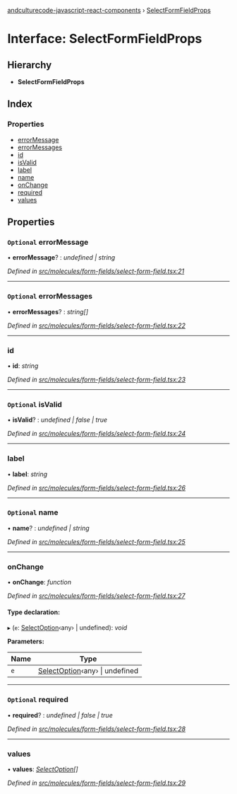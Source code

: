 [andculturecode-javascript-react-components](../README.md) › [SelectFormFieldProps](selectformfieldprops.md)

# Interface: SelectFormFieldProps

## Hierarchy

* **SelectFormFieldProps**

## Index

### Properties

* [errorMessage](selectformfieldprops.md#optional-errormessage)
* [errorMessages](selectformfieldprops.md#optional-errormessages)
* [id](selectformfieldprops.md#id)
* [isValid](selectformfieldprops.md#optional-isvalid)
* [label](selectformfieldprops.md#label)
* [name](selectformfieldprops.md#optional-name)
* [onChange](selectformfieldprops.md#onchange)
* [required](selectformfieldprops.md#optional-required)
* [values](selectformfieldprops.md#values)

## Properties

### `Optional` errorMessage

• **errorMessage**? : *undefined | string*

*Defined in [src/molecules/form-fields/select-form-field.tsx:21](https://github.com/phess101/AndcultureCode.JavaScript.React.Components/blob/5fd6ba2/src/molecules/form-fields/select-form-field.tsx#L21)*

___

### `Optional` errorMessages

• **errorMessages**? : *string[]*

*Defined in [src/molecules/form-fields/select-form-field.tsx:22](https://github.com/phess101/AndcultureCode.JavaScript.React.Components/blob/5fd6ba2/src/molecules/form-fields/select-form-field.tsx#L22)*

___

###  id

• **id**: *string*

*Defined in [src/molecules/form-fields/select-form-field.tsx:23](https://github.com/phess101/AndcultureCode.JavaScript.React.Components/blob/5fd6ba2/src/molecules/form-fields/select-form-field.tsx#L23)*

___

### `Optional` isValid

• **isValid**? : *undefined | false | true*

*Defined in [src/molecules/form-fields/select-form-field.tsx:24](https://github.com/phess101/AndcultureCode.JavaScript.React.Components/blob/5fd6ba2/src/molecules/form-fields/select-form-field.tsx#L24)*

___

###  label

• **label**: *string*

*Defined in [src/molecules/form-fields/select-form-field.tsx:26](https://github.com/phess101/AndcultureCode.JavaScript.React.Components/blob/5fd6ba2/src/molecules/form-fields/select-form-field.tsx#L26)*

___

### `Optional` name

• **name**? : *undefined | string*

*Defined in [src/molecules/form-fields/select-form-field.tsx:25](https://github.com/phess101/AndcultureCode.JavaScript.React.Components/blob/5fd6ba2/src/molecules/form-fields/select-form-field.tsx#L25)*

___

###  onChange

• **onChange**: *function*

*Defined in [src/molecules/form-fields/select-form-field.tsx:27](https://github.com/phess101/AndcultureCode.JavaScript.React.Components/blob/5fd6ba2/src/molecules/form-fields/select-form-field.tsx#L27)*

#### Type declaration:

▸ (`e`: [SelectOption](selectoption.md)‹any› | undefined): *void*

**Parameters:**

Name | Type |
------ | ------ |
`e` | [SelectOption](selectoption.md)‹any› &#124; undefined |

___

### `Optional` required

• **required**? : *undefined | false | true*

*Defined in [src/molecules/form-fields/select-form-field.tsx:28](https://github.com/phess101/AndcultureCode.JavaScript.React.Components/blob/5fd6ba2/src/molecules/form-fields/select-form-field.tsx#L28)*

___

###  values

• **values**: *[SelectOption](selectoption.md)[]*

*Defined in [src/molecules/form-fields/select-form-field.tsx:29](https://github.com/phess101/AndcultureCode.JavaScript.React.Components/blob/5fd6ba2/src/molecules/form-fields/select-form-field.tsx#L29)*
